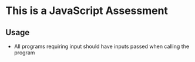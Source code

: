 # This is a JavaScript Assessment

## Usage

- All programs requiring input should have inputs passed when calling the program
